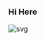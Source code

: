 ### Hi Here

![svg](https://raw.githubusercontent.com/kenneth-bro/github-profile-3d-contrib/main/docs/demo/profile-night-rainbow.svg)